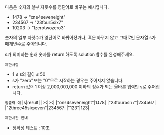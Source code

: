 다음은 숫자의 일부 자릿수를 영단어로 바꾸는 예시입니다.
- 1478 → "one4seveneight"
- 234567 → "23four5six7"
- 10203 → "1zerotwozero3"

숫자의 일부 자릿수가 영단어로 바뀌어졌거나, 혹은 바뀌지 않고 그대로인 문자열 s가 매개변수로 주어집니다. 

s가 의미하는 원래 숫자를 return 하도록 solution 함수를 완성해주세요.

`제한사항`
- 1 ≤ s의 길이 ≤ 50
- s가 "zero" 또는 "0"으로 시작하는 경우는 주어지지 않습니다.
- return 값이 1 이상 2,000,000,000 이하의 정수가 되는 올바른 입력만 s로 주어집니다.

`입출력 예`
|s|result|
|:-:|:-:|
|"one4seveneight"|1478|
|"23four5six7"|234567|
|"2three45sixseven"|234567|
|"123"|123|

`제한시간 안내`
- 정확성 테스트 : 10초
